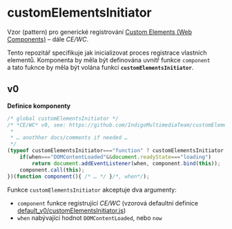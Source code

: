 # customElementsInitiator
Vzor (pattern) pro generické registrování [Custom Elements (Web Components)](https://developer.mozilla.org/en-US/docs/Web/Web_Components/Using_custom_elements) – dále *CE/WC*.

Tento repozitář specifikuje jak inicializovat proces registrace vlastních elementů. Komponenta by měla být definována uvnitř funkce `component` a tato fuknce by měla být volána funkcí **`customElementsInitiator`**.

## v0
**Definice komponenty**
```JavaScript
/* global customElementsInitiator */
/* *CE/WC* v0, see: https://github.com/IndigoMultimediaTeam/customElementsInitiator
 *
 * … anothher docs/comments if needed …
 */
(typeof customElementsInitiator==="function" ? customElementsInitiator : function customElementsInitiator(component, when= "now"){
    if(when==="DOMContentLoaded"&&document.readyState==="loading")
        return document.addEventListener(when, component.bind(this));
    component.call(this);
})(function component(){ /* … */ }/*, when*/);
```
Funkce `customElementsInitiator` akceptuje dva argumenty:
- `component` funkce registrující *CE/WC* (vzorová defaultní definice [default_v0/customElementsInitiator.js](./default_v0/customElementsInitiator.js))
- `when` nabývající hodnot `DOMContentLoaded`, nebo `now`
